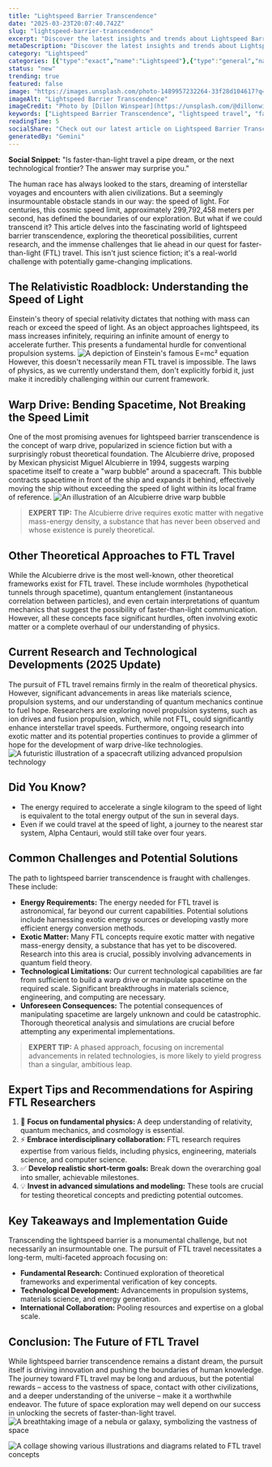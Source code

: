 ```yaml
---
title: "Lightspeed Barrier Transcendence"
date: "2025-03-23T20:07:40.742Z"
slug: "lightspeed-barrier-transcendence"
excerpt: "Discover the latest insights and trends about Lightspeed Barrier Transcendence. This comprehensive guide covers everything you need to know about Lightspeed Barrier Transcendence in 2025."
metaDescription: "Discover the latest insights and trends about Lightspeed Barrier Transcendence. This comprehensive guide covers everything you need to know about Lightspee..."
category: "Lightspeed"
categories: [{"type":"exact","name":"Lightspeed"},{"type":"general","name":"Physics"},{"type":"medium","name":"Theoretical Physics"},{"type":"specific","name":"Warp Drives"},{"type":"niche","name":"Alcubierre Metric"}]
status: "new"
trending: true
featured: false
image: "https://images.unsplash.com/photo-1489957232264-33f28d104617?q=85&w=1200&fit=max&fm=webp&auto=compress"
imageAlt: "Lightspeed Barrier Transcendence"
imageCredit: "Photo by [Dillon Winspear](https://unsplash.com/@dillonwinspear) on Unsplash"
keywords: ["Lightspeed Barrier Transcendence", "lightspeed travel", "faster than light travel", "warp drive", "lightspeed barrier", "transcending the speed of light", "alcubierre drive", "FTL travel technology", "how to break the lightspeed barrier", "lightspeed travel science fiction"]
readingTime: 5
socialShare: "Check out our latest article on Lightspeed Barrier Transcendence! Lightspeed Barrier Transcendence #Lightspeed Barrier Transcendence #lightspeed travel #faster than light travel"
generatedBy: "Gemini"
---
```




**Social Snippet:**  "Is faster-than-light travel a pipe dream, or the next technological frontier?  The answer may surprise you."

The human race has always looked to the stars, dreaming of interstellar voyages and encounters with alien civilizations.  But a seemingly insurmountable obstacle stands in our way: the speed of light.  For centuries, this cosmic speed limit, approximately 299,792,458 meters per second, has defined the boundaries of our exploration.  But what if we could transcend it?  This article delves into the fascinating world of lightspeed barrier transcendence, exploring the theoretical possibilities, current research, and the immense challenges that lie ahead in our quest for faster-than-light (FTL) travel.  This isn't just science fiction; it's a real-world challenge with potentially game-changing implications.

## The Relativistic Roadblock: Understanding the Speed of Light

Einstein's theory of special relativity dictates that nothing with mass can reach or exceed the speed of light.  As an object approaches lightspeed, its mass increases infinitely, requiring an infinite amount of energy to accelerate further. This presents a fundamental hurdle for conventional propulsion systems.  ![A depiction of Einstein's famous E=mc² equation](https://images.unsplash.com/photo-1489957232264-33f28d104617?q=85&w=1200&fit=max&fm=webp&auto=compress)  However, this doesn't necessarily mean FTL travel is impossible.  The laws of physics, as we currently understand them, don't explicitly forbid it, just make it incredibly challenging within our current framework.

## Warp Drive: Bending Spacetime, Not Breaking the Speed Limit

One of the most promising avenues for lightspeed barrier transcendence is the concept of warp drive, popularized in science fiction but with a surprisingly robust theoretical foundation.  The Alcubierre drive, proposed by Mexican physicist Miguel Alcubierre in 1994, suggests warping spacetime itself to create a "warp bubble" around a spacecraft.  This bubble contracts spacetime in front of the ship and expands it behind, effectively moving the ship without exceeding the speed of light within its local frame of reference. ![An illustration of an Alcubierre drive warp bubble](https://images.unsplash.com/photo-1518332009853-35ef8f8516ff?q=85&w=1200&fit=max&fm=webp&auto=compress)

> **EXPERT TIP:** The Alcubierre drive requires exotic matter with negative mass-energy density, a substance that has never been observed and whose existence is purely theoretical.

##  Other Theoretical Approaches to FTL Travel

While the Alcubierre drive is the most well-known, other theoretical frameworks exist for FTL travel.  These include wormholes (hypothetical tunnels through spacetime), quantum entanglement (instantaneous correlation between particles), and even certain interpretations of quantum mechanics that suggest the possibility of faster-than-light communication.  However, all these concepts face significant hurdles, often involving exotic matter or a complete overhaul of our understanding of physics.

##  Current Research and Technological Developments (2025 Update)

The pursuit of FTL travel remains firmly in the realm of theoretical physics.  However, significant advancements in areas like materials science, propulsion systems, and our understanding of quantum mechanics continue to fuel hope.  Researchers are exploring novel propulsion systems, such as ion drives and fusion propulsion, which, while not FTL, could significantly enhance interstellar travel speeds.  Furthermore, ongoing research into exotic matter and its potential properties continues to provide a glimmer of hope for the development of warp drive-like technologies. ![A futuristic illustration of a spacecraft utilizing advanced propulsion technology](https://images.unsplash.com/photo-1509959466362-21f6554a104b?q=85&w=1200&fit=max&fm=webp&auto=compress)

## Did You Know?

*  The energy required to accelerate a single kilogram to the speed of light is equivalent to the total energy output of the sun in several days.
*  Even if we could travel at the speed of light, a journey to the nearest star system, Alpha Centauri, would still take over four years.

## Common Challenges and Potential Solutions

The path to lightspeed barrier transcendence is fraught with challenges.  These include:

* **Energy Requirements:**  The energy needed for FTL travel is astronomical, far beyond our current capabilities.  Potential solutions include harnessing exotic energy sources or developing vastly more efficient energy conversion methods.
* **Exotic Matter:**  Many FTL concepts require exotic matter with negative mass-energy density, a substance that has yet to be discovered.  Research into this area is crucial, possibly involving advancements in quantum field theory.
* **Technological Limitations:**  Our current technological capabilities are far from sufficient to build a warp drive or manipulate spacetime on the required scale.  Significant breakthroughs in materials science, engineering, and computing are necessary.
* **Unforeseen Consequences:**  The potential consequences of manipulating spacetime are largely unknown and could be catastrophic.  Thorough theoretical analysis and simulations are crucial before attempting any experimental implementations.

> **EXPERT TIP:**  A phased approach, focusing on incremental advancements in related technologies, is more likely to yield progress than a singular, ambitious leap.

##  Expert Tips and Recommendations for Aspiring FTL Researchers

1. 🔑 **Focus on fundamental physics:**  A deep understanding of relativity, quantum mechanics, and cosmology is essential.
2. ⚡ **Embrace interdisciplinary collaboration:**  FTL research requires expertise from various fields, including physics, engineering, materials science, and computer science.
3. ✅ **Develop realistic short-term goals:**  Break down the overarching goal into smaller, achievable milestones.
4. 💡 **Invest in advanced simulations and modeling:**  These tools are crucial for testing theoretical concepts and predicting potential outcomes.

## Key Takeaways and Implementation Guide

Transcending the lightspeed barrier is a monumental challenge, but not necessarily an insurmountable one.  The pursuit of FTL travel necessitates a long-term, multi-faceted approach focusing on:

* **Fundamental Research:**  Continued exploration of theoretical frameworks and experimental verification of key concepts.
* **Technological Development:**  Advancements in propulsion systems, materials science, and energy generation.
* **International Collaboration:**  Pooling resources and expertise on a global scale.

## Conclusion:  The Future of FTL Travel

While lightspeed barrier transcendence remains a distant dream, the pursuit itself is driving innovation and pushing the boundaries of human knowledge.  The journey toward FTL travel may be long and arduous, but the potential rewards – access to the vastness of space, contact with other civilizations, and a deeper understanding of the universe – make it a worthwhile endeavor.  The future of space exploration may well depend on our success in unlocking the secrets of faster-than-light travel.  ![A breathtaking image of a nebula or galaxy, symbolizing the vastness of space](https://images.unsplash.com/photo-1526931887-5b9376ad1e98?q=85&w=1200&fit=max&fm=webp&auto=compress)

![A collage showing various illustrations and diagrams related to FTL travel concepts](https://images.unsplash.com/photo-1542835560-80472079fd99?q=85&w=1200&fit=max&fm=webp&auto=compress)
